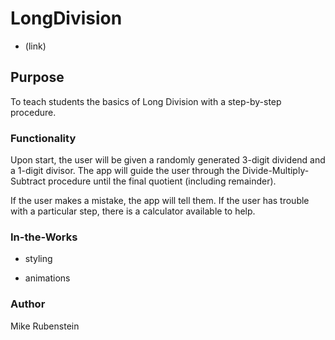 # LongDivision

- (link)

## Purpose

To teach students the basics of Long Division with a step-by-step procedure.

### Functionality

Upon start, the user will be given a randomly generated 3-digit dividend and a 1-digit divisor.  The app will guide the user through the Divide-Multiply-Subtract procedure until the final quotient (including remainder).

If the user makes a mistake, the app will tell them.  If the user has trouble with a particular step, there is a calculator available to help.  

### In-the-Works 

- styling

- animations

### Author

Mike Rubenstein
